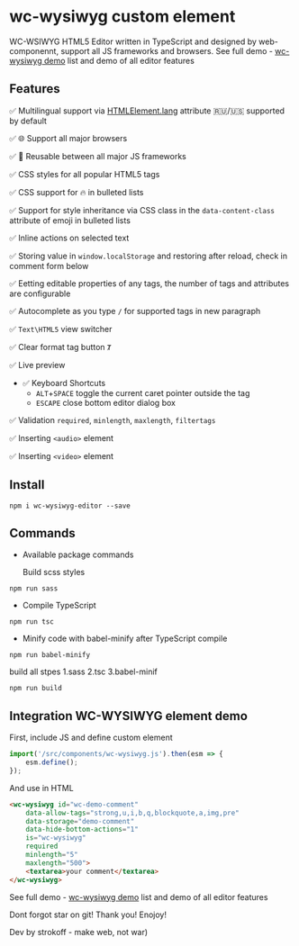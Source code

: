 # wc-wysiwyg custom element

WC-WSIWYG HTML5 Editor written in TypeScript and designed by web-componennt, support all JS frameworks and browsers.
See full demo - [wc-wysiwyg demo](https://webislife.ru/demo/wc-wysiwyg/) list and demo of all editor features

## Features
✅ Multilingual support via [HTMLElement.lang](https://developer.mozilla.org/en-US/docs/Web/API/HTMLElement/lang) attribute  🇷🇺/🇺🇸 supported by default

✅ 🌐 Support all major browsers

✅ 🚀 Reusable between all major JS frameworks

✅ CSS styles for all popular HTML5 tags

✅ CSS support for 🔥 in bulleted lists

✅ Support for style inheritance via CSS class in the `data-content-class` attribute of emoji in bulleted lists

✅ Inline actions on selected text

✅ Storing value in `window.localStorage` and restoring after reload, check in comment form below

✅ Eetting  editable properties of any tags, the number of tags and attributes are configurable

✅ Autocomplete as you type `/` for supported tags in new paragraph

✅ `Text\HTML5` view switcher

✅ Clear format tag button `Ⱦ`

✅ Live preview

- ✅ Keyboard Shortcuts
    - `ALT`+`SPACE` toggle the current caret pointer outside the tag
    - `ESCAPE` close bottom editor dialog box

✅ Validation `required`, `minlength`, `maxlength`, `filtertags`

✅ Inserting `<audio>` element

✅ Inserting `<video>` element


## Install

```
npm i wc-wysiwyg-editor --save
```

## Commands

- Available package commands

    Build scss styles
```
npm run sass
```
- Compile TypeScript
```
npm run tsc
```
- Minify code with babel-minify after TypeScript compile
```
npm run babel-minify
```
build all stpes 1.sass 2.tsc 3.babel-minif

```
npm run build
```

## Integration WC-WYSIWYG element demo
<!--
```
<wc-wysiwyg value="foo">
  <textarea></textarea>
</wc-wysiwyg>
```
-->
First, include JS and define custom element
```javascript
import('/src/components/wc-wysiwyg.js').then(esm => {
    esm.define();
});
```
And use in HTML

```html
<wc-wysiwyg id="wc-demo-comment"
    data-allow-tags="strong,u,i,b,q,blockquote,a,img,pre"
    data-storage="demo-comment"
    data-hide-bottom-actions="1"
    is="wc-wysiwyg"
    required
    minlength="5"
    maxlength="500">
    <textarea>your comment</textarea>
</wc-wysiwyg>
```


See full demo - [wc-wysiwyg demo](https://webislife.ru/demo/wc-wysiwyg/) list and demo of all editor features

Dont forgot star on git! Thank you! Enojoy!

Dev by strokoff - make web, not war)